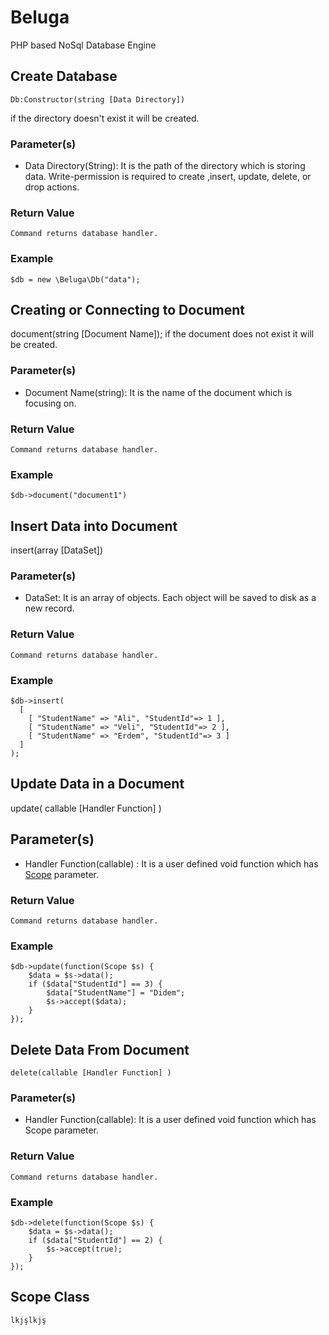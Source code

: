 # Beluga
PHP based NoSql Database Engine

## Create Database
    Db:Constructor(string [Data Directory])
if the directory doesn't exist it will be created.

### Parameter(s)
- Data Directory(String): It is the path of the directory which is storing data. Write-permission is required to create ,insert, update, delete, or drop actions.

### Return Value
    Command returns database handler.

### Example
    $db = new \Beluga\Db("data");

## Creating or Connecting to Document
document(string [Document Name]);
if the document does not exist it will be created.
### Parameter(s)
- Document Name(string): It is the name of the document which is focusing on.

### Return Value
    Command returns database handler.

### Example
    $db->document("document1")
    
## Insert Data into Document
insert(array [DataSet])
### Parameter(s)
- DataSet: It is an array of objects. Each object will be saved to disk as a new record.

### Return Value 
    Command returns database handler.

### Example
    $db->insert(
      [
        [ "StudentName" => "Ali", "StudentId"=> 1 ],
        [ "StudentName" => "Veli", "StudentId"=> 2 ],
        [ "StudentName" => "Erdem", "StudentId"=> 3 ]
      ]  
    );

## Update Data in a Document
update( callable [Handler Function] )

## Parameter(s)
- Handler Function(callable) : It is a user defined void function which has [Scope](#scope-class) parameter.   

### Return Value 
    Command returns database handler.

### Example
    $db->update(function(Scope $s) {
        $data = $s->data();
        if ($data["StudentId"] == 3) {
            $data["StudentName"] = "Didem";
            $s->accept($data);
        }
    });

## Delete Data From Document
    delete(callable [Handler Function] )

### Parameter(s)
- Handler Function(callable): It is a user defined void function which has Scope parameter. 

### Return Value 
    Command returns database handler.

### Example
    $db->delete(function(Scope $s) {
        $data = $s->data();
        if ($data["StudentId"] == 2) {
            $s->accept(true);
        }
    });
    
## Scope Class
    lkjşlkjş